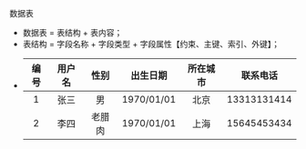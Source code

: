 数据表

* 数据表  =  表结构  +  表内容；
* 表结构  =  字段名称  +  字段类型  +  字段属性【约束、主键、索引、外键】；
* | 编号 | 用户名 | 性别 | 出生日期 | 所在城市 | 联系电话 |
  | :---: | :---: | :---: | :---: | :---: | :---: |
  | 1 | 张三 | 男 | 1970/01/01 | 北京 | 13313131414 |
  | 2 | 李四 | 老腊肉 | 1970/01/01 | 上海 | 15645453434 |



